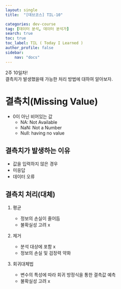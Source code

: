 ```yaml
---
layout: single
title:  "[데브코스] TIL-10"

categories: dev-course
tag: [데이터 분석, 데이터 분석가]
search: true
toc: true
toc_label: TIL ( Today I Learned )
author_profile: false
sidebar:
    nav: "docs"
---
```

2주 10일차!  
결측치가 발생했을때 가능한 처리 방법에 대하여 알아보자.

# 결측치(Missing Value)
- 0이 아닌 비어있는 값
    - NA: Not Available
    - NaN: Not a Number
    - Null: having no value

## 결측치가 발생하는 이유
- 값을 입력하지 않은 경우
- 미응답
- 데이터 오류

## 결측치 처리(대체)
1. 평균
    - 정보의 손실이 줄어듬
    - 불확실성 고려 x

2. 제거
    - 분석 대상에 포함 x
    - 정보의 손실 및 검정력 약화

3. 회귀대체법
    - 변수의 특성에 따라 회귀 방정식을 통한 결측값 예측
    - 불확실성 고려 x

